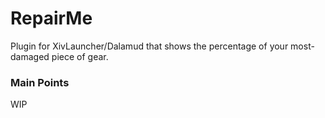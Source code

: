 # RepairMe

Plugin for XivLauncher/Dalamud that shows the percentage of your most-damaged piece of gear.

### Main Points

WIP
